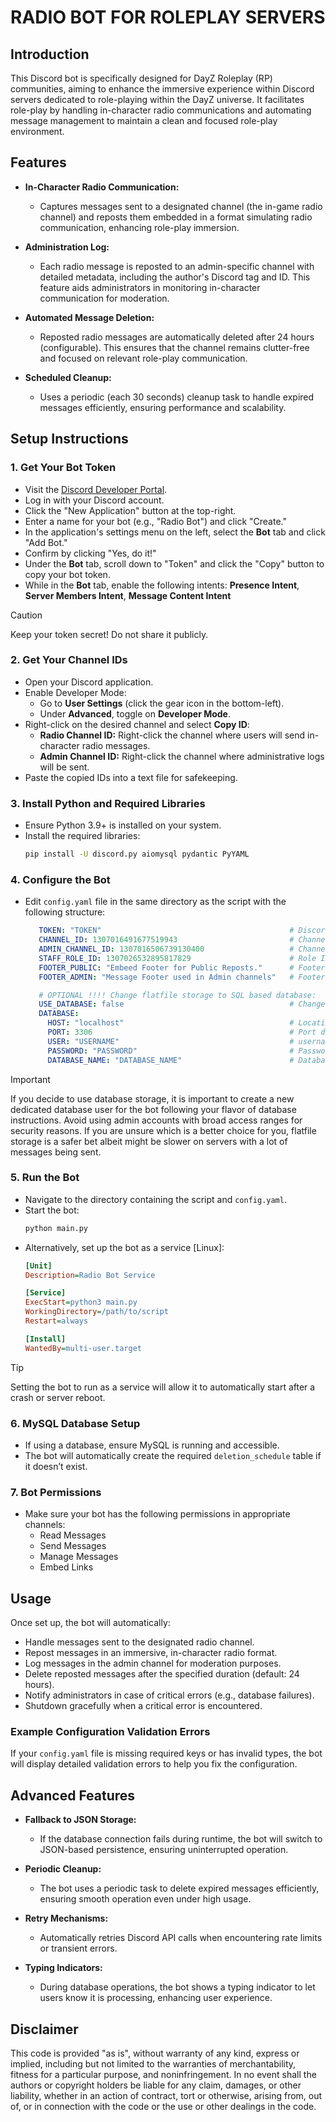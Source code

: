 # RADIO BOT FOR ROLEPLAY SERVERS

## Introduction

This Discord bot is specifically designed for DayZ Roleplay (RP) communities, aiming to enhance the immersive experience within Discord servers dedicated to role-playing within the DayZ universe. It facilitates role-play by handling in-character radio communications and automating message management to maintain a clean and focused role-play environment.

## Features

- **In-Character Radio Communication:**
  - Captures messages sent to a designated channel (the in-game radio channel) and reposts them embedded in a format simulating radio communication, enhancing role-play immersion.

- **Administration Log:**
  - Each radio message is reposted to an admin-specific channel with detailed metadata, including the author's Discord tag and ID. This feature aids administrators in monitoring in-character communication for moderation.

- **Automated Message Deletion:**
  - Reposted radio messages are automatically deleted after 24 hours (configurable). This ensures that the channel remains clutter-free and focused on relevant role-play communication.

- **Scheduled Cleanup:**
  - Uses a periodic (each 30 seconds) cleanup task to handle expired messages efficiently, ensuring performance and scalability.

## Setup Instructions

### 1. **Get Your Bot Token**
   - Visit the [Discord Developer Portal](https://discord.com/developers/applications).
   - Log in with your Discord account.
   - Click the "New Application" button at the top-right.
   - Enter a name for your bot (e.g., "Radio Bot") and click "Create."
   - In the application's settings menu on the left, select the **Bot** tab and click "Add Bot."
   - Confirm by clicking "Yes, do it!"
   - Under the **Bot** tab, scroll down to "Token" and click the "Copy" button to copy your bot token.
   - While in the **Bot** tab, enable the following intents: **Presence Intent**, **Server Members Intent**, **Message Content Intent**
   > [!CAUTION]
   > Keep your token secret! Do not share it publicly.

### 2. **Get Your Channel IDs**
   - Open your Discord application.
   - Enable Developer Mode:
     - Go to **User Settings** (click the gear icon in the bottom-left).
     - Under **Advanced**, toggle on **Developer Mode**.
   - Right-click on the desired channel and select **Copy ID**:
     - **Radio Channel ID:** Right-click the channel where users will send in-character radio messages.
     - **Admin Channel ID:** Right-click the channel where administrative logs will be sent.
   - Paste the copied IDs into a text file for safekeeping.

### 3. **Install Python and Required Libraries**
   - Ensure Python 3.9+ is installed on your system.
   - Install the required libraries:
     ```bash
     pip install -U discord.py aiomysql pydantic PyYAML
     ```

### 4. **Configure the Bot**
   - Edit `config.yaml` file in the same directory as the script with the following structure:
     ```yaml
        TOKEN: "TOKEN"                                          # Discord bot token, string
        CHANNEL_ID: 1307016491677519943                         # Channel ID for bot to listen in, integer
        ADMIN_CHANNEL_ID: 1307016506739130400                   # Channel ID of channel for administrator login (Player name, Message, no autodeletion), integer
        STAFF_ROLE_ID: 1307026532895817829                      # Role ID of staff member group to ping on critical errors, integer
        FOOTER_PUBLIC: "Embeed Footer for Public Reposts."      # Footer used in public channels, should not be empty | String
        FOOTER_ADMIN: "Message Footer used in Admin channels"   # Footer used in Admin Channel, should not be empty | String

        # OPTIONAL !!!! Change flatfile storage to SQL based database:
        USE_DATABASE: false                                     # Change to "true" to enable Database Storage, set to "false" to switch to flatfile storage. Default value: false, Boolean
        DATABASE:
          HOST: "localhost"                                     # Location of database server, string
          PORT: 3306                                            # Port database is listening on, integer
          USER: "USERNAME"                                      # username in database with access to database defined in DATABASE_NAME, string
          PASSWORD: "PASSWORD"                                  # Password to USER account, string
          DATABASE_NAME: "DATABASE_NAME"                        # Database name, default: RADIO_BOT, string
     ``` 
   > [!IMPORTANT]  
   > If you decide to use database storage, it is important to create a new dedicated database user for the bot following your flavor of database instructions. Avoid using admin accounts with broad access ranges for security reasons. If you are unsure which is a better choice for you, flatfile storage is a safer bet albeit might be slower on servers with a lot of messages being sent.

### 5. **Run the Bot**
   - Navigate to the directory containing the script and `config.yaml`.
   - Start the bot:
     ```bash
     python main.py
     ```
   - Alternatively, set up the bot as a service [Linux]:
     ```ini
     [Unit]
     Description=Radio Bot Service

     [Service]
     ExecStart=python3 main.py
     WorkingDirectory=/path/to/script
     Restart=always

     [Install]
     WantedBy=multi-user.target
     ```
   > [!TIP]  
   > Setting the bot to run as a service will allow it to automatically start after a crash or server reboot.

### 6. **MySQL Database Setup**
   - If using a database, ensure MySQL is running and accessible.
   - The bot will automatically create the required `deletion_schedule` table if it doesn’t exist.

### 7. **Bot Permissions**
   - Make sure your bot has the following permissions in appropriate channels:
     - Read Messages
     - Send Messages
     - Manage Messages
     - Embed Links

## Usage

Once set up, the bot will automatically:
- Handle messages sent to the designated radio channel.
- Repost messages in an immersive, in-character radio format.
- Log messages in the admin channel for moderation purposes.
- Delete reposted messages after the specified duration (default: 24 hours).
- Notify administrators in case of critical errors (e.g., database failures).
- Shutdown gracefully when a critical error is encountered.

### Example Configuration Validation Errors
If your `config.yaml` file is missing required keys or has invalid types, the bot will display detailed validation errors to help you fix the configuration.

## Advanced Features

- **Fallback to JSON Storage:**
  - If the database connection fails during runtime, the bot will switch to JSON-based persistence, ensuring uninterrupted operation.

- **Periodic Cleanup:**
  - The bot uses a periodic task to delete expired messages efficiently, ensuring smooth operation even under high usage.

- **Retry Mechanisms:**
  - Automatically retries Discord API calls when encountering rate limits or transient errors.

- **Typing Indicators:**
  - During database operations, the bot shows a typing indicator to let users know it is processing, enhancing user experience.

## Disclaimer

This code is provided "as is", without warranty of any kind, express or implied, including but not limited to the warranties of merchantability, fitness for a particular purpose, and noninfringement. In no event shall the authors or copyright holders be liable for any claim, damages, or other liability, whether in an action of contract, tort or otherwise, arising from, out of, or in connection with the code or the use or other dealings in the code.
